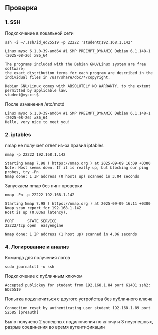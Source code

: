 ## Проверка
### 1. SSH  
Подключение в локальной сети 
```shell
ssh -i ~/.ssh/id_ed25519 -p 22222 'student@192.168.1.142'
```
```text
Linux mysc 6.1.0-39-amd64 #1 SMP PREEMPT_DYNAMIC Debian 6.1.148-1 (2025-08-26) x86_64

The programs included with the Debian GNU/Linux system are free software;
the exact distribution terms for each program are described in the
individual files in /usr/share/doc/*/copyright.

Debian GNU/Linux comes with ABSOLUTELY NO WARRANTY, to the extent
permitted by applicable law.
student@mysc:~$
```
После изменения /etc/motd
```text
Linux mysc 6.1.0-39-amd64 #1 SMP PREEMPT_DYNAMIC Debian 6.1.148-1 (2025-08-26) x86_64
Hello, very nice to meet you!
```
### 2. iptables  
nmap не получает ответ из-за правил iptables  
```shell
nmap -p 22222 192.168.1.142
```
```text
Starting Nmap 7.98 ( https://nmap.org ) at 2025-09-09 16:09 +0300
Note: Host seems down. If it is really up, but blocking our ping probes, try -Pn
Nmap done: 1 IP address (0 hosts up) scanned in 3.04 seconds
```
Запускаем nmap без пинг проверки
```shell
nmap -Pn -p 22222 192.168.1.142
```
```text
Starting Nmap 7.98 ( https://nmap.org ) at 2025-09-09 16:11 +0300
Nmap scan report for 192.168.1.142
Host is up (0.036s latency).

PORT      STATE SERVICE
22222/tcp open  easyengine

Nmap done: 1 IP address (1 host up) scanned in 4.06 seconds
```
### 4. Логирование и анализ  
Команда для получения логов  
```shell
sudo journalctl -u ssh
```
Подключение с публичным ключом
```text
Accepted publickey for student from 192.168.1.84 port 61401 ssh2: ED25519
```
Попытка подключиться с другого устройства без публичного ключа
```text
Connection reset by authenticating user student 192.168.1.89 port 52585 [preauth]
```
Было получено 2 успешных подключения по ключу и 3 неуспешных, разрыв соединения во время аутентификации
